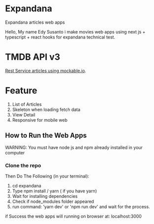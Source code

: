 # Expandana
Expandana articles web apps

Hello, My name Edy Susanto i make movies web apps using next js + typescript + react hooks for expandana technical test.

# TMDB API v3
[Rest Service articles using mockable.io](https://d3azclimn6leqm.cloudfront.net/test/data.json).

# Feature

1. List of Articles
2. Skeleton when loading fetch data
3. View Detail
4. Responsive for mobile web

## How to Run the Web Apps
WARNING: You must have node js and npm already installed in your computer
### Clone the repo

Then Do The Following (in your terminal):
1. cd expandana
2. Type npm install / yarn ( if you have yarn)
3. Wait for installing dependencies
4. Check if node_modules folder appeared
5. run command: 'yarn dev' or  'npm run dev' and wait for the process.


if Success the web apps will running on browser at: localhost:3000


